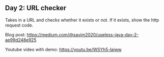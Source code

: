 ## Day 2: URL checker
Takes in a URL and checks whether it exists or not. If it exists, show the http request code. 


Blog post: https://medium.com/@savim2020/useless-java-day-2-ae99d248e925

Youtube video with demo: https://youtu.be/WSYh5-lajww
